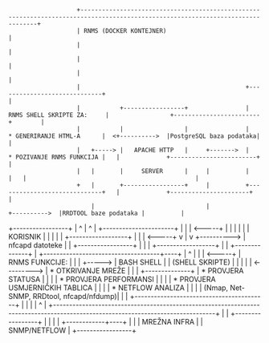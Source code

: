                        +--------------------------------------------------------------------------------------------------------------------------------+
                       | RNMS (DOCKER KONTEJNER)                                                                                                        |
                       |                                                                                                                                |
                       |                                                                                                                                |
                       |                                                                                                                                |
                       |                                              +-----------------------------+                                                   |
                       |           +-----------------+                |  RNMS SHELL SKRIPTE ZA:     |                 +------------------------+        |
                       |           |                 |                |   * GENERIRANJE HTML-A      |  <+---------->  |PostgreSQL baza podataka|        |
                       |   +-----> |   APACHE HTTP   |     +------->  |   * POZIVANJE RNMS FUNKCIJA |   |             +------------------------+        |
                       |   |       |     SERVER      |     |          |                             |   |                                               |
                       +   |       +-----------------+     |          +-----------------------------+   |             +----------------------+          |
                           |                               |                                            +---------->  |RRDTOOL baze podataka |          |
+-----------------+        |               ^               |                        ^                   |             +----------------------+          |
|                 |  <-----+               |               |                        |                   |                                               |
|    KORISNIK     |                        |               |                        |                   |             +------------------+              |
|                 |  <-----+               v               |                        v                   +---------->  | nfcapd datoteke  |              |
+-----------------+        |                               |                                            |             +------------------+              |
                           |       +--------------+        |       +------------------------------------+----+                                          |
                       ^   |       |              |  <-----+       | RNMS FUNKCIJE:                          |                                          |
                       |   +-----> |   BASH SHELL |                | (SHELL SKRIPTE)                         |                                          |
                       |           |              |  <--------->   |   * OTKRIVANJE MREŽE                    |                                          |
                       |           +--------------+                |   * PROVJERA STATUSA                    |                                          |
                       |                                           |   * PROVJERA PERFORMANSI                |                                          |
                       |                                           |   * PROVJERA USMJERNIČKIH TABLICA       |                                          |
                       |                                           |   * NETFLOW ANALIZA                     |                                          |
                       |                                           | (Nmap, Net-SNMP, RRDtool, nfcapd/nfdump)|                                          |
                       |                                           +-----------------------------------------+                                          |
                       |                                                                                                                                |
                       |                                                         ^                                                                      |
                       +--------------------------------------------------------------------------------------------------------------------------------+
                                                                                 |
                                                                                 |
                                                               +-----------------+
                                                               |
                                                               |
                                                               |
                                                               |
                                                  +------------+----+
                                                  |                 |
                                                  | MREŽNA INFRA    |
                                                  | SNMP/NETFLOW    |
                                                  +-----------------+
